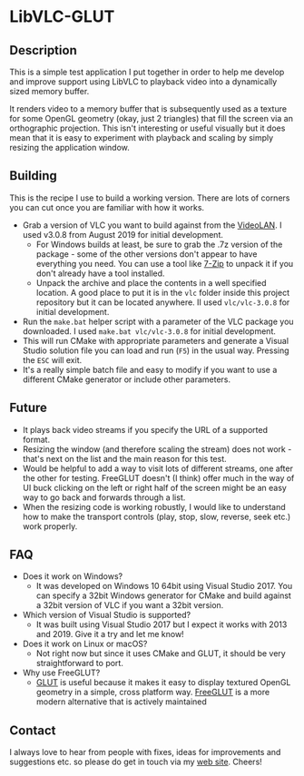 #  LibVLC-GLUT #
## Description ##
This is a simple test application I put together in order to help me develop and improve support using LibVLC to playback video into a dynamically sized memory buffer.

It renders video to a memory buffer that is subsequently used as a texture for some OpenGL geometry (okay, just 2 triangles) that fill the screen via an orthographic projection. This isn't interesting or useful visually but it does mean that it is easy to experiment with playback and scaling by simply resizing the application window.
## Building ##
This is the recipe I use to build a working version. There are lots of corners you can cut once you are familiar with how it works. 
* Grab a version of VLC you want to build against from the [VideoLAN](http://download.videolan.org/pub/videolan/vlc/). I used v3.0.8 from August 2019 for initial development.
  * For Windows builds at least, be sure to grab the .7z version of the package - some of the other versions don't appear to have everything you need. You can use a tool like [7-Zip](https://www.7-zip.org/) to unpack it if you don't already have a tool installed.
  * Unpack the archive and place the contents in a well specified location. A good place to put it is in the `vlc` folder inside this project repository but it can be located anywhere. II used `vlc/vlc-3.0.8` for initial development.
* Run the `make.bat` helper script with a parameter of the VLC package you downloaded. I used `make.bat vlc/vlc-3.0.8` for initial development.
* This will run CMake with appropriate parameters and generate a Visual Studio solution file you can load and run (`F5`) in the usual way. Pressing the `ESC` will exit. 
* It's a really simple batch file and easy to modify if you want to use a different CMake generator or include other parameters.
## Future ##
* It plays back video streams if you specify the URL of a supported format.
* Resizing the window (and therefore scaling the stream) does not work - that's next on the list and the main reason for this test.
* Would be helpful to add a way to visit lots of different streams, one after the other for testing. FreeGLUT doesn't (I think) offer much in the way of UI buck clicking on the left or right half of the screen might be an easy way to go back and forwards through a list.
* When the resizing code is working robustly, I would like to understand how to make the transport controls (play, stop, slow, reverse, seek etc.) work properly.
## FAQ ##
* Does it work on Windows?
  * It was developed on Windows 10 64bit using Visual Studio 2017. You can specify a 32bit Windows generator for CMake and build against a 32bit version of VLC if you want a 32bit version.
* Which version of Visual Studio is supported?
  * It was built using Visual Studio 2017 but I expect it works with 2013 and 2019. Give it a try and let me know!
* Does it work on Linux or macOS?
  * Not right now but since it uses CMake and GLUT, it should be very straightforward to port.
* Why use FreeGLUT?
  * [GLUT](https://en.wikipedia.org/wiki/OpenGL_Utility_Toolkit) is useful because it makes it easy to display textured OpenGL geometry in a simple, cross platform way. [FreeGLUT](http://freeglut.sourceforge.net/) is a more modern alternative that is actively maintained
## Contact ##
I always love to hear from people with fixes, ideas for improvements and suggestions etc. so please do get in touch via my [web site](https://callum.com). Cheers!